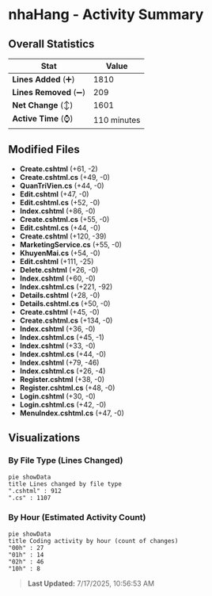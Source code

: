 # nhaHang - Activity Summary 

## Overall Statistics

| Stat                   | Value                                                             |
| ---------------------- | ----------------------------------------------------------------- |
| **Lines Added** (➕)   | 1810                                          |
| **Lines Removed** (➖) | 209                                        |
| **Net Change** (↕)    | 1601                |
| **Active Time** (⌚)   | 110 minutes |


## Modified Files
- **Create.cshtml** (+61, -2)
- **Create.cshtml.cs** (+49, -0)
- **QuanTriVien.cs** (+44, -0)
- **Edit.cshtml** (+47, -0)
- **Edit.cshtml.cs** (+52, -0)
- **Index.cshtml** (+86, -0)
- **Create.cshtml.cs** (+55, -0)
- **Edit.cshtml.cs** (+44, -0)
- **Create.cshtml** (+120, -39)
- **MarketingService.cs** (+55, -0)
- **KhuyenMai.cs** (+54, -0)
- **Edit.cshtml** (+111, -25)
- **Delete.cshtml** (+26, -0)
- **Index.cshtml** (+60, -0)
- **Index.cshtml.cs** (+221, -92)
- **Details.cshtml** (+28, -0)
- **Details.cshtml.cs** (+50, -0)
- **Create.cshtml** (+45, -0)
- **Create.cshtml.cs** (+134, -0)
- **Index.cshtml** (+36, -0)
- **Index.cshtml.cs** (+45, -1)
- **Index.cshtml** (+33, -0)
- **Index.cshtml.cs** (+44, -0)
- **Index.cshtml** (+79, -46)
- **Index.cshtml.cs** (+26, -4)
- **Register.cshtml** (+38, -0)
- **Register.cshtml.cs** (+48, -0)
- **Login.cshtml** (+30, -0)
- **Login.cshtml.cs** (+42, -0)
- **MenuIndex.cshtml.cs** (+47, -0)

## Visualizations

### By File Type (Lines Changed)

```mermaid
pie showData
title Lines changed by file type
".cshtml" : 912
".cs" : 1107
```

### By Hour (Estimated Activity Count)

```mermaid
pie showData
title Coding activity by hour (count of changes)
"00h" : 27
"01h" : 14
"02h" : 46
"10h" : 8
```


> **Last Updated:** 7/17/2025, 10:56:53 AM